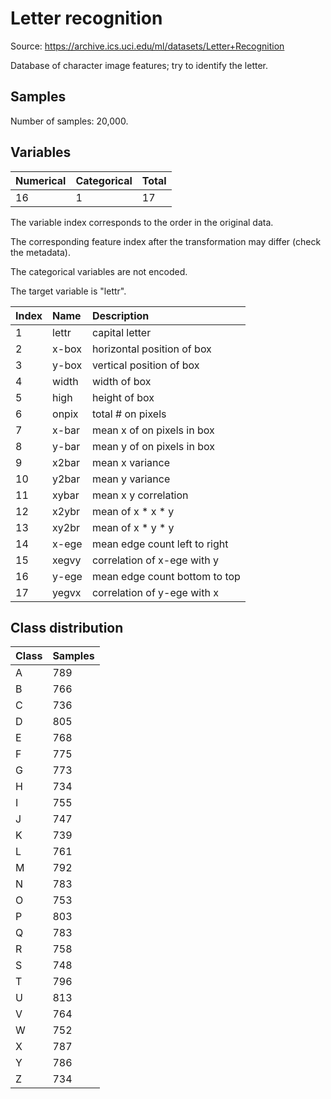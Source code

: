 # Letter recognition

Source: https://archive.ics.uci.edu/ml/datasets/Letter+Recognition

Database of character image features; try to identify the letter.

## Samples

Number of samples: 20,000.

## Variables

| Numerical | Categorical | Total |
| :--- | :--- | :--- |
| 16 | 1 | 17 |

The variable index corresponds to the order in the original data.

The corresponding feature index after the transformation may differ (check the metadata).

The categorical variables are not encoded.

The target variable is "lettr".

| Index | Name | Description |
| :--- | :--- | :--- |
| 1 | lettr | capital letter |
| 2 | x-box | horizontal position of box |
| 3 | y-box | vertical position of box |
| 4 | width | width of box |
| 5 | high  | height of box |
| 6 | onpix | total # on pixels |
| 7 | x-bar | mean x of on pixels in box |
| 8 | y-bar | mean y of on pixels in box |
| 9 | x2bar | mean x variance |
| 10 | y2bar | mean y variance |
| 11 | xybar | mean x y correlation |
| 12 | x2ybr | mean of x * x * y |
| 13 | xy2br | mean of x * y * y |
| 14 | x-ege | mean edge count left to right |
| 15 | xegvy | correlation of x-ege with y |
| 16 | y-ege | mean edge count bottom to top |
| 17 | yegvx | correlation of y-ege with x |

## Class distribution

| Class | Samples |
| :--- | :--- |
| A | 789 |
| B | 766 |
| C | 736 |
| D | 805 |
| E | 768 |
| F | 775 |
| G | 773 |
| H | 734 |
| I | 755 |
| J | 747 |
| K | 739 |
| L | 761 |
| M | 792 |
| N | 783 |
| O | 753 |
| P | 803 |
| Q | 783 |
| R | 758 |
| S | 748 |
| T | 796 |
| U | 813 |
| V | 764 |
| W | 752 |
| X | 787 |
| Y | 786 |
| Z | 734 |